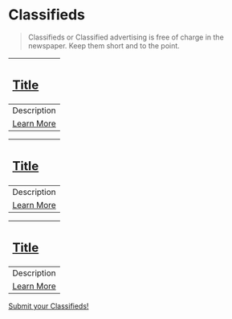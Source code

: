 # Classifieds
> Classifieds or Classified advertising is free of charge in the newspaper. Keep them short and to the point.

[<h2>Title</h2>](URI) |
:-----------|
Description |
[Learn More](URI) |

[<h2>Title</h2>](URI) |
:-----------|
Description |
[Learn More](URI) |

[<h2>Title</h2>](URI) |
:-----------|
Description |
[Learn More](URI) |

[Submit your Classifieds!](https://monthly.aragon.org/guides/guide_for_submitting_classifieds/)
